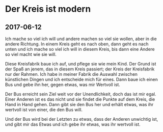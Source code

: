# Der Kreis ist modern
## 2017-06-12

Ich mache so viel ich will und andere machen so viel sie wollen, aber in die andere Richtung. In einem Kreis geht es nach oben, dann geht es nach unten und ich mache so viel ich will in diesem Kreis, bis dann eine Andere so viel macht wie sie will.

Diese Kreisfabrik baue ich auf, und pflege sie wie mein Kind. Der Grund ist der Spaß an jenem, das in diesem Kreis passiert; der Kreis der Kreisfabrik nur der Rahmen. Ich habe in meiner Fabrik die Auswahl zwischen künstlichen Dingen und ich entscheide mich für eines. Dann baue ich einen Bus und gebe ihn her, gegen etwas, was mir Wertvoll ist.

Der Bus erreicht sein Ziel weit vor der Unendlichkeit, doch das ist mir egal. Einer Anderen ist es das nicht und sie findet die Punkte auf dem Kreis, die Hand in Hand gehen. Dann gibt sie den Bus her und erhält etwas, was ihr wertvoll ist von einer, die den Bus will.

Und der Bus wird bei der Letzten zu etwas, dass der Anderen unwichtig ist, und gibt mir das Etwas und ich gebe ihr etwas, was ihr wertvoll ist.
